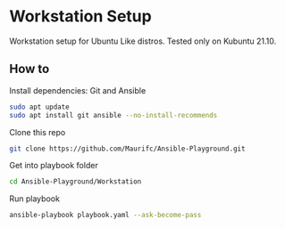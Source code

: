 # Workstation Setup
Workstation setup for Ubuntu Like distros. Tested only on Kubuntu 21.10.

## How to

Install dependencies: Git and Ansible
```bash
sudo apt update
sudo apt install git ansible --no-install-recommends
```

Clone this repo
```bash
git clone https://github.com/Maurifc/Ansible-Playground.git
```

Get into playbook folder
```bash
cd Ansible-Playground/Workstation
```

Run playbook
```bash
ansible-playbook playbook.yaml --ask-become-pass
```
##